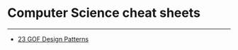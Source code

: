 # Computer Science cheat sheets
---

* [23 GOF Design Patterns](./assets/gof/README.md#23GOFDesignPatterns)



